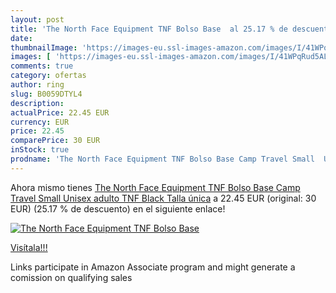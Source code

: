 ```yaml
---
layout: post
title: 'The North Face Equipment TNF Bolso Base  al 25.17 % de descuento'
date: 
thumbnailImage: 'https://images-eu.ssl-images-amazon.com/images/I/41WPqRud5AL._SL200_.jpg'
images: [ 'https://images-eu.ssl-images-amazon.com/images/I/41WPqRud5AL._SL200_.jpg' ]
comments: true
category: ofertas
author: ring
slug: B0059DTYL4
description:
actualPrice: 22.45 EUR
currency: EUR
price: 22.45
comparePrice: 30 EUR
inStock: true
prodname: 'The North Face Equipment TNF Bolso Base Camp Travel Small  Unisex adulto  TNF Black  Talla única'
---
```


Ahora mismo tienes [The North Face Equipment TNF Bolso Base Camp Travel Small  Unisex adulto  TNF Black  Talla única](https://www.amazon.es/dp/B0059DTYL4/?tag=tolees-21) a 22.45 EUR (original: 30 EUR) (25.17 %  de descuento) en el siguiente enlace!

[![The North Face Equipment TNF Bolso Base ](https://images-eu.ssl-images-amazon.com/images/I/41WPqRud5AL._SL200_.jpg)](https://www.amazon.es/dp/B0059DTYL4/?tag=tolees-21)

[Visítala!!!](https://www.amazon.es/dp/B0059DTYL4/?tag=tolees-21)

Links participate in Amazon Associate program and might generate a comission on qualifying sales
